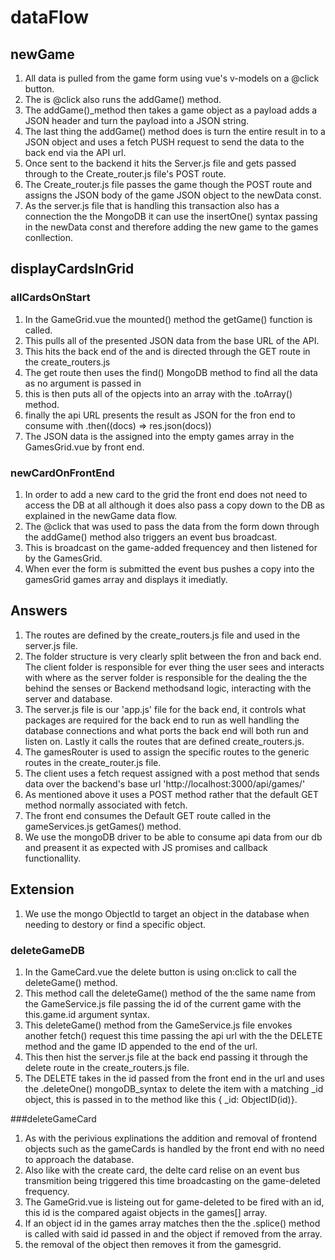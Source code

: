 # dataFlow

## newGame
1. All data is pulled from the game form using vue's v-models on a @click button.
2. The is @click also runs the addGame() method.
3. The addGame()_method then takes a game object as a payload adds a JSON header and turn the payload into a JSON string.
4. The last thing the addGame() method does is turn the entire result in to a JSON object and uses a fetch PUSH request to send the data to the back end via the API url.
5. Once sent to the backend it hits the Server.js file and gets passed through to the Create_router.js file's POST route.
6. The Create_router.js file passes the game though the POST route and assigns the JSON body of the game JSON object to the newData const.
7. As the server.js file that is handling this transaction also has a connection the the MongoDB it can use the insertOne() syntax passing in the newData const and therefore adding the new game to the games conllection.

## displayCardsInGrid
### allCardsOnStart
1. In the GameGrid.vue the mounted() method the getGame() function is called.
2. This pulls all of the presented JSON data from the base URL of the API.
3. This hits the back end of the and is directed through the GET route in the create_routers.js
4. The get route then uses the find() MongoDB method to find all the data as no argument is passed in
5. this is then puts all of the opjects into an array with the .toArray() method.
6. finally the api URL presents the result as JSON for the fron end to consume with .then((docs) => res.json(docs))
7. The JSON data is the assigned into the empty games array in the GamesGrid.vue by front end.

### newCardOnFrontEnd
1. In order to add a new card to the grid the front end does not need to access the DB at all although it does also pass a copy down to the DB as explained in the newGame data flow.
2. The @click that was used to pass the data from the form down through the addGame() method also triggers an event bus broadcast.
3. This is broadcast on the game-added frequencey and then listened for by the GamesGrid.
4. When ever the form is submitted the event bus pushes a copy into the gamesGrid games array and displays it imediatly.

## Answers 
1. The routes are defined by the create_routers.js file and used in the server.js file.
2. The folder structure is very clearly split between the fron and back end. The client folder is responsible for ever thing the user sees and interacts with where as the server folder is responsible for the dealing the the behind the senses or Backend methodsand logic, interacting with the server and database.
3. The server.js file is our 'app.js' file for the back end, it controls what packages are required for the back end to run as well handling the database connections and what ports the back end will both run and listen on. Lastly it calls the routes that are defined create_routers.js.
4. The gamesRouter is used to assign the specific routes to the generic routes in the create_router.js file. 
5. The client uses a fetch request assigned with a post method that sends data over the backend's base url 'http://localhost:3000/api/games/'
6. As mentioned above it uses a POST method rather that the default GET method normally associated with fetch.
7. The front end consumes the Default GET route called in the gameServices.js getGames() method.
8. We use the mongoDB driver to be able to consume api data from our db and preasent it as expected with JS promises and callback functionallity.


## Extension
1. We use the mongo ObjectId to target an object in the database when needing to destory or find a specific object.

### deleteGameDB
1. In the GameCard.vue the delete button is using on:click to call the deleteGame() method.
2. This method call the deleteGame() method of the the same name from the GameService.js file passing the id of the current game with the this.game.id argument syntax.
3. This deleteGame() method from the GameService.js file envokes another fetch() request this time passing the api url with the the DELETE method and the game ID appended to the end of the url.
4. This then hist the server.js file at the back end passing it through the delete route in the create_routers.js file.
5. The DELETE takes in the id passed from the front end in the url and uses the .deleteOne() mongoDB_syntax to delete the item with a matching _id object, this is passed in to the method like this { _id: ObjectID(id)}.

###deleteGameCard
1. As with the perivious explinations the addition and removal of frontend objects such as the gameCards is handled by the front end with no need to approach the database.
2. Also like with the create card, the delte card relise on an event bus transmition being triggered this time broadcasting on the game-deleted frequency.
3. The GameGrid.vue is listeing out for game-deleted to be fired with an id, this id is the compared agaist objects in the games[] array.
4. If an object id in the games array matches then the the .splice() method is called with said id passed in and the object if removed from the array.
5. the removal of the object then removes it from the gamesgrid. 


